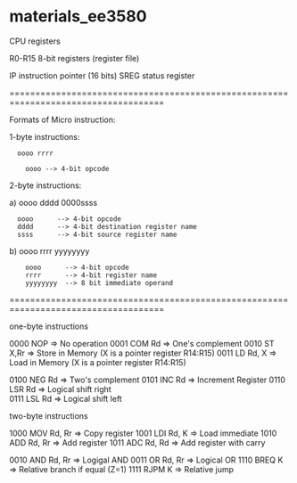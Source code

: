 # materials_ee3580


CPU registers


R0-R15    8-bit registers (register file)

IP        instruction pointer (16 bits)
SREG      status register



====================================================================================

Formats of Micro instruction:

   1-byte instructions:
   
      oooo rrrr 
        
        oooo --> 4-bit opcode
   
   2-byte instructions:  
   
   a)
      oooo dddd   0000ssss
      
      oooo      --> 4-bit opcode
      dddd      --> 4-bit destination register name
      ssss      --> 4-bit source register name
         
   b)
      oooo rrrr   yyyyyyyy
   
        oooo      --> 4-bit opcode
        rrrr      --> 4-bit register name   
        yyyyyyyy  --> 8 bit immediate operand
	
====================================================================================

one-byte instructions

 0000   NOP       =>   No operation
 0001   COM Rd    =>   One's complement
 0010   ST X,Rr   =>   Store in Memory (X is a pointer register R14:R15)
 0011   LD Rd, X  =>   Load in Memory  (X is a pointer register R14:R15)

0100   NEG Rd    =>   Two's complement
0101   INC Rd    =>   Increment Register
0110   LSR Rd    =>   Logical shift right  
0111   LSL Rd    =>   Logical shift left

two-byte instructions

1000   MOV Rd, Rr  =>  Copy register
1001   LDI Rd, K   =>  Load immediate
1010   ADD Rd, Rr  =>  Add register
1011   ADC Rd, Rd  =>  Add register with carry

0010   AND Rd, Rr  =>  Logigal AND
0011   OR  Rd, Rr  =>  Logical OR
1110   BREQ  K     =>  Relative branch if equal (Z=1)
1111   RJPM  K     =>  Relative jump
